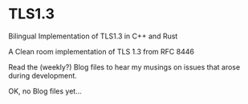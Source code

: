 # TLS1.3
Bilingual Implementation of TLS1.3 in C++ and Rust

A Clean room implementation of TLS 1.3 from RFC 8446

Read the (weekly?) Blog files to hear my musings on issues that arose during development.

OK, no Blog files yet...
